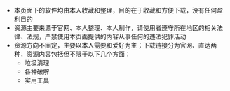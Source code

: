 - 本页面下的软件均由本人收藏和整理，目的在于收藏和方便下载，没有任何盈利目的
- 资源主要来源于官网、本人整理、本人制作，请使用者遵守所在地区的相关法律、法规，严禁使用本页面提供的内容从事任何的违法犯罪活动
- 资源方向不固定，主要以本人需要和爱好为主；下载链接分为官网、直达两种，资源内容包括但不限于以下几个方面：
    - 垃圾清理
    - 各种破解
    - 实用工具
